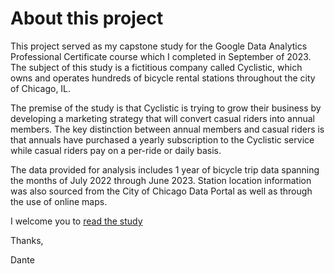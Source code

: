 # About this project

This project served as my capstone study for the Google Data Analytics Professional Certificate course which I completed in September of 2023. The subject of this study is a fictitious company called Cyclistic, which owns and operates hundreds of bicycle rental stations throughout the city of Chicago, IL.

The premise of the study is that Cyclistic is trying to grow their business by developing a marketing strategy that will convert casual riders into annual members. The key distinction between annual members and casual riders is that annuals have purchased a yearly subscription to the Cyclistic service while casual riders pay on a per-ride or daily basis.

The data provided for analysis includes 1 year of bicycle trip data spanning the months of July 2022 through June 2023. Station location information was also sourced from the City of Chicago Data Portal as well as through the use of online maps.

I welcome you to [read the study](https://github.com/danteimerito/cyclistic-data-analysis/blob/main/report.md)

Thanks,

Dante

